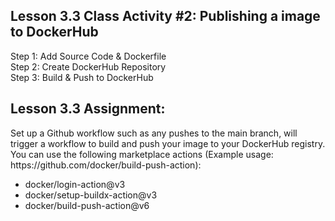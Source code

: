 ## Lesson 3.3 Class Activity #2: Publishing a image to DockerHub

<p>Step 1: Add Source Code & Dockerfile
<br>Step 2: Create DockerHub Repository
<br>Step 3: Build & Push to DockerHub


## Lesson 3.3 Assignment:

<p>Set up a Github workflow such as any pushes to the main branch, will trigger a workflow to build and push your image to your DockerHub registry. 
<br>You can use the following marketplace actions (Example usage: https://github.com/docker/build-push-action):

- docker/login-action@v3
- docker/setup-buildx-action@v3
- docker/build-push-action@v6



